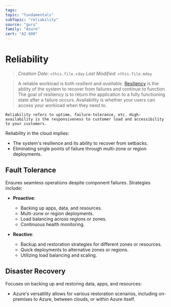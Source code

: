 ```yaml
---
tags:
topic: "fundamentals"
subTopic: "reliability"
source: "guru"
family: "Azure"
cert: "AZ-900"
---
```

# Reliability
> *Creation Date:* `=this.file.cday`
> *Last Modified:* `=this.file.mday`

> A reliable workload is both _resilient_ and _available_. [Resiliency](https://learn.microsoft.com/en-us/azure/well-architected/resiliency/) is the ability of the system to recover from failures and continue to function. The goal of resiliency is to return the application to a fully functioning state after a failure occurs. Availability is whether your users can access your workload when they need to.

```ad-tip
Reliability refers to uptime, failure-tolerance, etc. High-availability is the responsiveness to customer load and accessibility to your customers. 
```

Reliability in the cloud implies:

- The system's resilience and its ability to recover from setbacks.
- Eliminating single points of failure through multi-zone or region deployments.

## Fault Tolerance

Ensures seamless operations despite component failures. Strategies include:

- **Proactive**:
    
    - Backing up apps, data, and resources.
    - Multi-zone or region deployments.
    - Load balancing across regions or zones.
    - Continuous health monitoring.
- **Reactive**:
    
    - Backup and restoration strategies for different zones or resources.
    - Quick deployments to alternative zones or regions.
    - Utilizing load balancing and scaling.

## Disaster Recovery

Focuses on backing up and restoring data, apps, and resources:

- Azure's versatility allows for various restoration scenarios, including on-premises to Azure, between clouds, or within Azure itself.